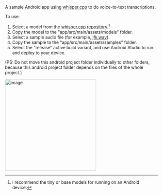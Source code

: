A sample Android app using [whisper.cpp](https://github.com/xbattlax/whisper.cpp/) to do voice-to-text transcriptions.

To use:

1. Select a model from the [whisper.cpp repository](https://github.com/xbattlax/whisper.cpp/tree/master/models).[^1]
2. Copy the model to the "app/src/main/assets/models" folder.
3. Select a sample audio file (for example, [jfk.wav](https://github.com/xbattlax/whisper.cpp/raw/master/samples/jfk.wav)).
4. Copy the sample to the "app/src/main/assets/samples" folder.
5. Select the "release" active build variant, and use Android Studio to run and deploy to your device.
[^1]: I recommend the tiny or base models for running on an Android device.

(PS: Do not move this android project folder individually to other folders, because this android project folder depends on the files of the whole project.)

<img width="300" alt="image" src="https://user-images.githubusercontent.com/1670775/221613663-a17bf770-27ef-45ab-9a46-a5f99ba65d2a.jpg">
